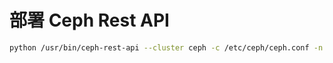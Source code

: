 # 部署 Ceph Rest API

```sh
python /usr/bin/ceph-rest-api --cluster ceph -c /etc/ceph/ceph.conf -n client.admin
```
